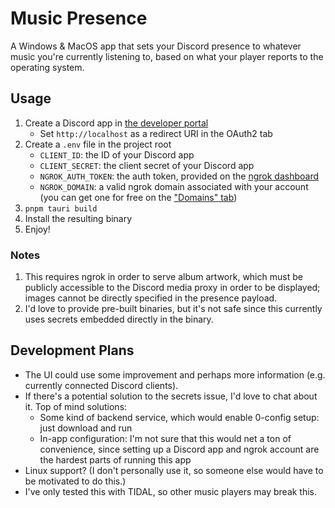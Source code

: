 # Music Presence

A Windows & MacOS app that sets your Discord presence to whatever music you're currently listening to, based on what your player reports to the operating system.

## Usage

1. Create a Discord app in [the developer portal](https://discord.com/developers/applications)
   - Set `http://localhost` as a redirect URI in the OAuth2 tab
2. Create a `.env` file in the project root
   - `CLIENT_ID`: the ID of your Discord app
   - `CLIENT_SECRET`: the client secret of your Discord app
   - `NGROK_AUTH_TOKEN`: the auth token, provided on the [ngrok dashboard](https://dashboard.ngrok.com)
   - `NGROK_DOMAIN`: a valid ngrok domain associated with your account (you can get one for free on the ["Domains" tab](https://dashboard.ngrok.com/domains))
3. `pnpm tauri build`
4. Install the resulting binary
5. Enjoy!

### Notes

1. This requires ngrok in order to serve album artwork, which must be publicly accessible to the Discord media proxy in order to be displayed; images cannot be directly specified in the presence payload.
2. I'd love to provide pre-built binaries, but it's not safe since this currently uses secrets embedded directly in the binary.

## Development Plans

- The UI could use some improvement and perhaps more information (e.g. currently connected Discord clients).
- If there's a potential solution to the secrets issue, I'd love to chat about it. Top of mind solutions:
  - Some kind of backend service, which would enable 0-config setup: just download and run
  - In-app configuration: I'm not sure that this would net a ton of convenience, since setting up a Discord app and ngrok account are the hardest parts of running this app
- Linux support? (I don't personally use it, so someone else would have to be motivated to do this.)
- I've only tested this with TIDAL, so other music players may break this.
